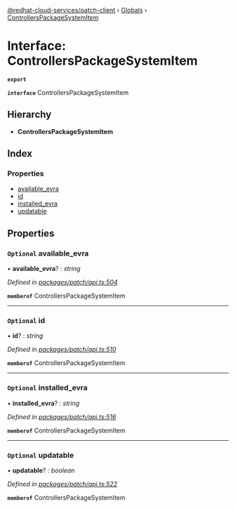 [@redhat-cloud-services/patch-client](../README.md) › [Globals](../globals.md) › [ControllersPackageSystemItem](controllerspackagesystemitem.md)

# Interface: ControllersPackageSystemItem

**`export`** 

**`interface`** ControllersPackageSystemItem

## Hierarchy

* **ControllersPackageSystemItem**

## Index

### Properties

* [available_evra](controllerspackagesystemitem.md#optional-available_evra)
* [id](controllerspackagesystemitem.md#optional-id)
* [installed_evra](controllerspackagesystemitem.md#optional-installed_evra)
* [updatable](controllerspackagesystemitem.md#optional-updatable)

## Properties

### `Optional` available_evra

• **available_evra**? : *string*

*Defined in [packages/patch/api.ts:504](https://github.com/RedHatInsights/javascript-clients/blob/ebfd578/packages/patch/api.ts#L504)*

**`memberof`** ControllersPackageSystemItem

___

### `Optional` id

• **id**? : *string*

*Defined in [packages/patch/api.ts:510](https://github.com/RedHatInsights/javascript-clients/blob/ebfd578/packages/patch/api.ts#L510)*

**`memberof`** ControllersPackageSystemItem

___

### `Optional` installed_evra

• **installed_evra**? : *string*

*Defined in [packages/patch/api.ts:516](https://github.com/RedHatInsights/javascript-clients/blob/ebfd578/packages/patch/api.ts#L516)*

**`memberof`** ControllersPackageSystemItem

___

### `Optional` updatable

• **updatable**? : *boolean*

*Defined in [packages/patch/api.ts:522](https://github.com/RedHatInsights/javascript-clients/blob/ebfd578/packages/patch/api.ts#L522)*

**`memberof`** ControllersPackageSystemItem
